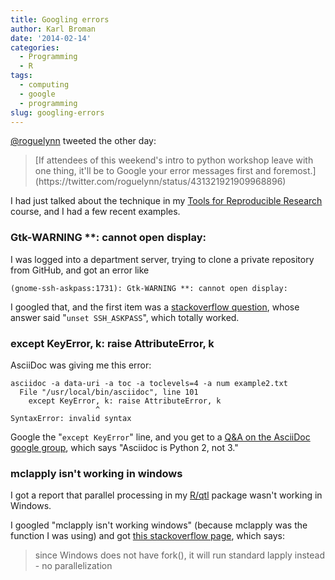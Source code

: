 ```yaml
---
title: Googling errors
author: Karl Broman
date: '2014-02-14'
categories:
  - Programming
  - R
tags:
  - computing
  - google
  - programming
slug: googling-errors
---
```


[@roguelynn](https://twitter.com/roguelynn) tweeted the other day:

<blockquote>[If attendees of this weekend's intro to python workshop leave with one thing, it'll be to Google your error messages first and foremost.](https://twitter.com/roguelynn/status/431321921909968896)</blockquote>

I had just talked about the technique in my [Tools for Reproducible Research](http://kbroman.github.io/Tools4RR/) course, and I had a few recent examples.

### Gtk-WARNING **: cannot open display:

I was logged into a department server, trying to clone a private repository from GitHub, and got an error like

    (gnome-ssh-askpass:1731): Gtk-WARNING **: cannot open display:

I googled that, and the first item was a [stackoverflow question](http://stackoverflow.com/questions/16077971/git-push-produces-gtk-warning), whose answer said "`unset SSH_ASKPASS`", which totally worked.

### except KeyError, k: raise AttributeError, k

AsciiDoc was giving me this error:

    asciidoc -a data-uri -a toc -a toclevels=4 -a num example2.txt
      File "/usr/local/bin/asciidoc", line 101
        except KeyError, k: raise AttributeError, k
                       ^
    SyntaxError: invalid syntax

Google the "`except KeyError`" line, and you get to a [Q&A on the AsciiDoc google group](https://groups.google.com/forum/#!topic/asciidoc/7ICtOReZJ74), which says "Asciidoc is Python 2, not 3."

### mclapply isn't working in windows

I got a report that parallel processing in my [R/qtl](http://www.rqtl.org) package wasn't working in Windows.

I googled "mclapply isn't working windows" (because mclapply was the function I was using) and got [this stackoverflow page](http://stackoverflow.com/questions/17196261/understanding-the-differences-between-mclapply-and-parlapply-in-r), which says:

<blockquote>since Windows does not have fork(), it will run standard lapply instead - no parallelization</blockquote>
